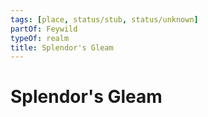 ```yaml
---
tags: [place, status/stub, status/unknown]
partOf: Feywild
typeOf: realm
title: Splendor's Gleam
---
```

# Splendor's Gleam


